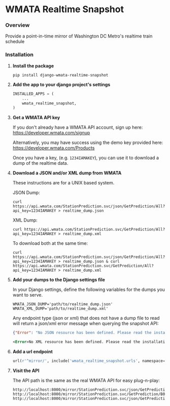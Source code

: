 # WMATA Realtime Snapshot

### Overview

Provide a point-in-time mirror of Washington DC Metro's realtime train schedule

### Installation

1. **Install the package**

    ```shell
    pip install django-wmata-realtime-snapshot
    ```

1. **Add the app to your django project's settings**

    ```python
    INSTALLED_APPS = (
        ...
        wmata_realtime_snapshot,
    )
    ```

1. **Get a WMATA API key**

    If you don't already have a WMATA API account, sign up here: https://developer.wmata.com/signup

    Alternatively, you may have success using the demo key provided here: https://developer.wmata.com/Products

    Once you have a key, (e.g. `1234IAMAKEY`), you can use it to download a dump of the realtime data.

1. **Download a JSON and/or XML dump from WMATA**

    These instructions are for a UNIX based system.

    JSON Dump:
    ```shell
    curl https://api.wmata.com/StationPrediction.svc/json/GetPrediction/All?api_key=1234IAMAKEY > realtime_dump.json
    ```

    XML Dump:
    ```shell
    curl https://api.wmata.com/StationPrediction.svc/GetPrediction/All?api_key=1234IAMAKEY > realtime_dump.xml
    ```

    To download both at the same time:

    ```shell
    curl https://api.wmata.com/StationPrediction.svc/json/GetPrediction/All?api_key=1234IAMAKEY > realtime_dump.json & curl https://api.wmata.com/StationPrediction.svc/GetPrediction/All?api_key=1234IAMAKEY > realtime_dump.xml
    ```

1. **Add your dumps to the Django settings file**

    In your Django settings, define the following variables for the dumps you want to serve.

    ```
    WMATA_JSON_DUMP='path/to/realtime_dump.json'
    WMATA_XML_DUMP='path/to/realtime_dump.xml'
    ```

    Any endpoint type (json or xml) that does not have a dump file to read will return a json/xml error message when querying the snapshot API:

    ```json
    {"Error": "No JSON resource has been defined. Please read the installation instructions."}
    ```

    ```xml
    <Error>No XML resource has been defined. Please read the installation instructions.</Error>
    ```

1. **Add a url endpoint**

    ```python
    url(r'^mirror/', include('wmata_realtime_snapshot.urls', namespace='wmata_realtime_snapshot')),
    ```

1. **Visit the API**

    The API path is the same as the real WMATA API for easy plug-n-play:

    ```
    http://localhost:8000/mirror/StationPrediction.svc/json/GetPrediction/All
    http://localhost:8000/mirror/StationPrediction.svc/GetPrediction/B01
    http://localhost:8000/mirror/StationPrediction.svc/json/GetPrediction/K08,D13,A05
    ```

